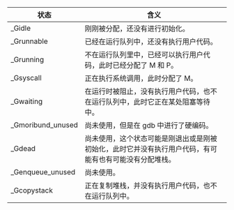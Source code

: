 状态 | 含义
-- | --
_Gidle | 刚刚被分配，还没有进行初始化。
_Grunnable | 已经在运行队列中，还没有执行用户代码。
_Grunning | 不在运行队列里中，已经可以执行用户代码，此时已经分配了 M 和 P。
_Gsyscall | 正在执行系统调用，此时分配了 M。
_Gwaiting | 在运行时被阻止，没有执行用户代码，也不在运行队列中，此时它正在某处阻塞等待中。
_Gmoribund_unused | 尚未使用，但是在 gdb 中进行了硬编码。
_Gdead | 尚未使用，这个状态可能是刚退出或是刚被初始化，此时它并没有执行用户代码，有可能有也有可能没有分配堆栈。
_Genqueue_unused | 尚未使用。
_Gcopystack | 正在复制堆栈，并没有执行用户代码，也不在运行队列中。

